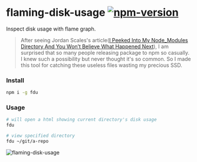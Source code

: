 # flaming-disk-usage [![npm-version][npm-badge]][npm-link]

Inspect disk usage with flame graph.

> After seeing Jordan Scales's article([I Peeked Into My Node_Modules Directory And You Won’t Believe What Happened Next](https://medium.com/friendship-dot-js/b89f63d21558)), I am surprised that so many people releasing package to npm so casually. I knew such a possibility but never thought it's so common. So I made this tool for catching these useless files wasting my precious SSD.

### Install

```bash
npm i -g fdu
```

### Usage

```bash
# will open a html showing current directory's disk usage
fdu

# view specified directory
fdu ~/git/a-repo
```

![flaming-disk-usage](https://cloud.githubusercontent.com/assets/215282/17505149/d197d74c-5e31-11e6-926c-1a257407cb89.png)


[npm-badge]: https://img.shields.io/npm/v/fdu.svg?style=flat-square
[npm-link]: http://www.npmjs.com/package/fdu
